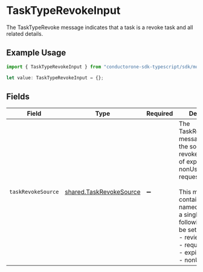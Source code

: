 # TaskTypeRevokeInput

The TaskTypeRevoke message indicates that a task is a revoke task and all related details.

## Example Usage

```typescript
import { TaskTypeRevokeInput } from "conductorone-sdk-typescript/sdk/models/shared";

let value: TaskTypeRevokeInput = {};
```

## Fields

| Field                                                                                                                                                                                                                                                                               | Type                                                                                                                                                                                                                                                                                | Required                                                                                                                                                                                                                                                                            | Description                                                                                                                                                                                                                                                                         |
| ----------------------------------------------------------------------------------------------------------------------------------------------------------------------------------------------------------------------------------------------------------------------------------- | ----------------------------------------------------------------------------------------------------------------------------------------------------------------------------------------------------------------------------------------------------------------------------------- | ----------------------------------------------------------------------------------------------------------------------------------------------------------------------------------------------------------------------------------------------------------------------------------- | ----------------------------------------------------------------------------------------------------------------------------------------------------------------------------------------------------------------------------------------------------------------------------------- |
| `taskRevokeSource`                                                                                                                                                                                                                                                                  | [shared.TaskRevokeSource](../../../sdk/models/shared/taskrevokesource.md)                                                                                                                                                                                                           | :heavy_minus_sign:                                                                                                                                                                                                                                                                  | The TaskRevokeSource message indicates the source of the revoke task is one of expired, nonUsage, request, or review.<br/><br/>This message contains a oneof named origin. Only a single field of the following list may be set at a time:<br/>  - review<br/>  - request<br/>  - expired<br/>  - nonUsage<br/> |